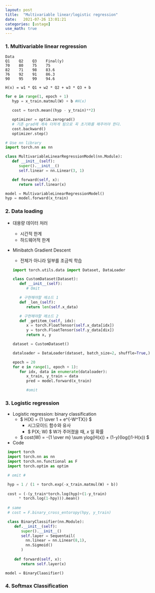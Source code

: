 ```yaml
---
layout: post
title:  "Multivariable linear/logistic regression"
date:   2021-07-26 13:01:21
categories: [ustage]
use_math: true
---
```


### 1. Multivariable linear regression

```
Data
Q1    Q2    Q3    Final(y)
70    80    75    75
82    71    98    83.6
76    92    91    86.3
90    95    99    94.6

H(x) = w1 * Q1 + w2 * Q2 + w3 * Q3 + b
```

```python
for e in range(1, epoch + 1)
   hyp = x_train.matmul(W) + b #H(x)

   cost = torch.mean((hyp - y_train)**2)

   optimizer = optim.zerograd() 
   # 기존 grad에 계속 더하게 됨으로 꼭 초기화를 해주어야 한다.
   cost.backward()
   optimizer.step()
```

```python
# Use nn library
import torch.nn as nn

class MultivariableLinearRegressionModel(nn.Module):
   def __init__(self):
      super().__init__()
      self.linear = nn.Linear(3, 1)

   def forward(self, x):
      return self.linear(x)

model = MultivariableLinearRegressionModel()
hyp = model.forward(x_train)
```

### 2. Data loading
 * 대용량 데이터 처러
   * 시간적 한계
   * 하드웨어적 한계
 * Minibatch Gradient Descent
   * 전체가 아니라 일부를 조금씩 학습

   ```python
   import torch.utils.data import Dataset, DataLoader

   class CustomDataset(Dataset):
      def __init__(self):
         # Omit

      # 구현해야할 메소드 1
      def _len_(self):
         return len(self.x_data)

      # 구현해야할 메소드 2
      def _getitem_(self, idx):
         x = torch.FloatTensor(self.x_data[idx])
         y = torch.FloatTensor(self.y_data[dix])
         return x, y

   dataset = CustomDataset()

   dataloader = DataLoader(dataset, batch_size=2, shuffle=True,)

   epoch = 20
   for e in range(1, epoch + 1):
      for idx, data in enumerate(dataloader):
         x_train, y_train = data
         pred = model.forward(x_train)

         #omit
   ```

### 3. Logistic regression
 * Logistic regression: binary classification
   * $ H(X) = {1 \over 1 + e^{-W^TX}} $
      * 시그모이드 함수와 유사
      * $ P(X; W) $ W가 주어졌을 때, $x$ 일 확률
   * $ cost(W) = -{1 \over m} \sum ylog(H(x)) + (1-y)(log()1-H(x)) $
 * Code
 
```python
 import torch
 import torch.nn as nn
 import torch.nn.functional as F
 import torch.optim as optim

 # omit # 

 hyp = 1 / (1 + torch.exp(-x_train.matmul(W) + b))
 
 cost = (-(y_train*torch.log(hyp)+(1-y_train)
      * torch.log(1-hpy))).mean()
 
 # same
 # cost = F.binary_cross_entoropy(hpy, y_train)

 class BinaryClassifier(nn.Module):
    def.__init__(self):
       super().__init__()
       self.layer = Sequentail(
         nn.linear = nn.Linear(8,1),
         nn.Sigmoid()
       )
   
    def forward(self, x):
       return self.layer(x)

model = BinaryClaasifier()
```

### 4. Softmax Classification

```python

```

